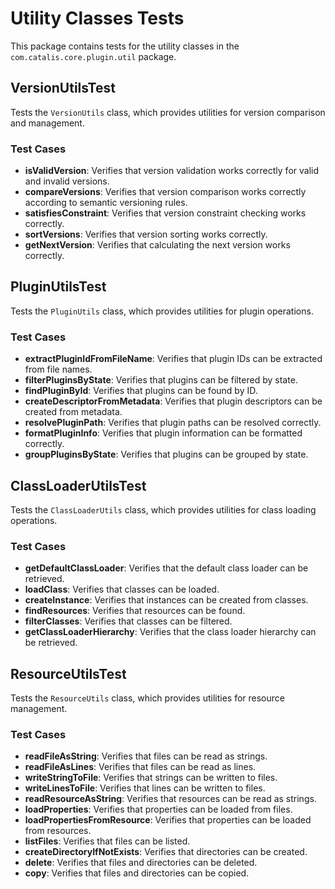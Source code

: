 # Utility Classes Tests

This package contains tests for the utility classes in the `com.catalis.core.plugin.util` package.

## VersionUtilsTest

Tests the `VersionUtils` class, which provides utilities for version comparison and management.

### Test Cases

- **isValidVersion**: Verifies that version validation works correctly for valid and invalid versions.
- **compareVersions**: Verifies that version comparison works correctly according to semantic versioning rules.
- **satisfiesConstraint**: Verifies that version constraint checking works correctly.
- **sortVersions**: Verifies that version sorting works correctly.
- **getNextVersion**: Verifies that calculating the next version works correctly.

## PluginUtilsTest

Tests the `PluginUtils` class, which provides utilities for plugin operations.

### Test Cases

- **extractPluginIdFromFileName**: Verifies that plugin IDs can be extracted from file names.
- **filterPluginsByState**: Verifies that plugins can be filtered by state.
- **findPluginById**: Verifies that plugins can be found by ID.
- **createDescriptorFromMetadata**: Verifies that plugin descriptors can be created from metadata.
- **resolvePluginPath**: Verifies that plugin paths can be resolved correctly.
- **formatPluginInfo**: Verifies that plugin information can be formatted correctly.
- **groupPluginsByState**: Verifies that plugins can be grouped by state.

## ClassLoaderUtilsTest

Tests the `ClassLoaderUtils` class, which provides utilities for class loading operations.

### Test Cases

- **getDefaultClassLoader**: Verifies that the default class loader can be retrieved.
- **loadClass**: Verifies that classes can be loaded.
- **createInstance**: Verifies that instances can be created from classes.
- **findResources**: Verifies that resources can be found.
- **filterClasses**: Verifies that classes can be filtered.
- **getClassLoaderHierarchy**: Verifies that the class loader hierarchy can be retrieved.

## ResourceUtilsTest

Tests the `ResourceUtils` class, which provides utilities for resource management.

### Test Cases

- **readFileAsString**: Verifies that files can be read as strings.
- **readFileAsLines**: Verifies that files can be read as lines.
- **writeStringToFile**: Verifies that strings can be written to files.
- **writeLinesToFile**: Verifies that lines can be written to files.
- **readResourceAsString**: Verifies that resources can be read as strings.
- **loadProperties**: Verifies that properties can be loaded from files.
- **loadPropertiesFromResource**: Verifies that properties can be loaded from resources.
- **listFiles**: Verifies that files can be listed.
- **createDirectoryIfNotExists**: Verifies that directories can be created.
- **delete**: Verifies that files and directories can be deleted.
- **copy**: Verifies that files and directories can be copied.
